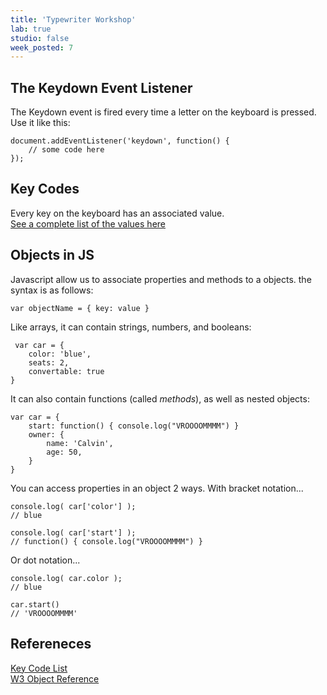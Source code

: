 ```yaml
---
title: 'Typewriter Workshop'
lab: true
studio: false
week_posted: 7
---  
```


## The Keydown Event Listener

The Keydown event is fired every time a letter on the keyboard is pressed. Use it like this:

~~~
document.addEventListener('keydown', function() {
	// some code here
});
~~~

## Key Codes

Every key on the keyboard has an associated value.  
[See a complete list of the values here](https://www.w3schools.com/charsets/ref_utf_basic_latin.asp)

## Objects in JS

Javascript allow us to associate properties and methods to a objects. the syntax is as follows:

~~~
var objectName = { key: value }
~~~

Like arrays, it can contain strings, numbers, and booleans:

~~~
 var car = {
	color: 'blue',
	seats: 2,
	convertable: true
}
~~~

It can also contain functions (called *methods*), as well as nested objects:

~~~
var car = {
	start: function() { console.log("VROOOOMMMM") }
	owner: {
		name: 'Calvin',
		age: 50,
	}
}
~~~

You can access properties in an object 2 ways. With bracket notation...

~~~
console.log( car['color'] );
// blue

console.log( car['start'] );
// function() { console.log("VROOOOMMMM") }
~~~

Or dot notation...

~~~
console.log( car.color );
// blue

car.start()
// 'VROOOOMMMM'
~~~



## Refereneces
[Key Code List](https://www.w3schools.com/charsets/ref_utf_basic_latin.asp)  
[W3 Object Reference](https://www.w3schools.com/js/js_objects.asp)
